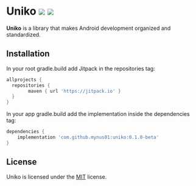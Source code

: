 
# Uniko [![](https://jitpack.io/v/mynus01/uniko.svg)](https://jitpack.io/#mynus01/uniko) ![](https://github.com/mynus01/uniko/actions/workflows/android.yml/badge.svg)


**Uniko** is a library that makes Android development organized and standardized.

## Installation
 
In your root gradle.build add Jitpack in the repositories tag:
```groovy
allprojects {  
  repositories {  
        maven { url 'https://jitpack.io' }  
  }
}
```

In your app gradle.build add the implementation inside the dependencies tag:
```groovy
dependencies {
    implementation 'com.github.mynus01:uniko:0.1.0-beta'
}
```

## License
Uniko is licensed under the [MIT](https://github.com/mynus01/uniko/blob/master/LICENSE) license.
